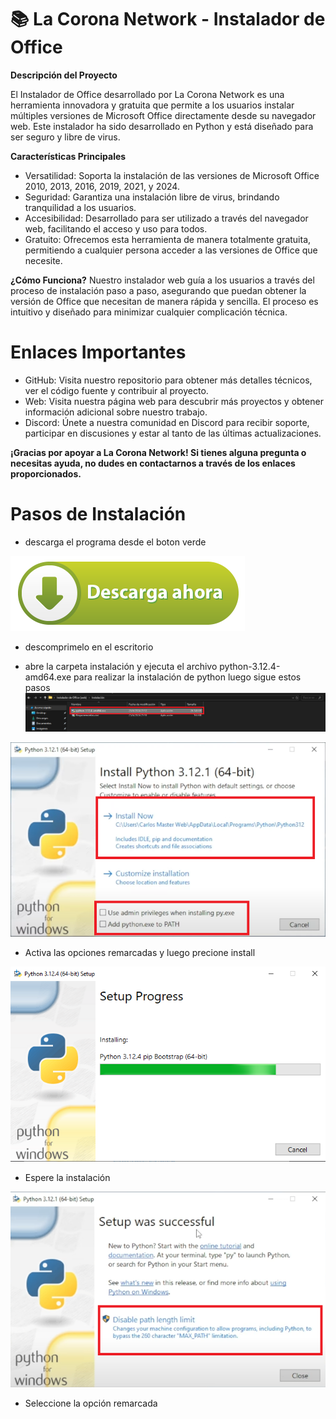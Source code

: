 # 📚 La Corona Network - Instalador de Office

**Descripción del Proyecto**

El Instalador de Office desarrollado por La Corona Network es una herramienta innovadora y gratuita que permite a los usuarios instalar múltiples versiones de Microsoft Office directamente desde su navegador web. Este instalador ha sido desarrollado en Python y está diseñado para ser seguro y libre de virus.

**Características Principales**

- Versatilidad: Soporta la instalación de las versiones de Microsoft Office 2010, 2013, 2016, 2019, 2021, y 2024.
- Seguridad: Garantiza una instalación libre de virus, brindando tranquilidad a los usuarios.
- Accesibilidad: Desarrollado para ser utilizado a través del navegador web, facilitando el acceso y uso para todos.
- Gratuito: Ofrecemos esta herramienta de manera totalmente gratuita, permitiendo a cualquier persona acceder a las versiones de Office que necesite.

**¿Cómo Funciona?**
Nuestro instalador web guía a los usuarios a través del proceso de instalación paso a paso, asegurando que puedan obtener la versión de Office que necesitan de manera rápida y sencilla. El proceso es intuitivo y diseñado para minimizar cualquier complicación técnica.

# Enlaces Importantes

- GitHub: Visita nuestro repositorio para obtener más detalles técnicos, ver el código fuente y contribuir al proyecto.
- Web: Visita nuestra página web para descubrir más proyectos y obtener información adicional sobre nuestro trabajo.
- Discord: Únete a nuestra comunidad en Discord para recibir soporte, participar en discusiones y estar al tanto de las últimas actualizaciones.
  
**¡Gracias por apoyar a La Corona Network! Si tienes alguna pregunta o necesitas ayuda, no dudes en contactarnos a través de los enlaces proporcionados.**

# Pasos de Instalación

- descarga el programa desde el boton verde

[![Descargar](/archivos/boton-descarga.png)]([https://youtube.com])


- descomprimelo en el escritorio

- abre la carpeta instalación y ejecuta el archivo python-3.12.4-amd64.exe para realizar la instalación de python luego sigue estos pasos
![opción](/archivos/descargas.png)

![paso 1](/archivos/paso1.png)

- Activa las opciones remarcadas y luego precione install
  
![paso 2](/archivos/paso2.png)

- Espere la instalación
  
![paso 3](/archivos/paso3.png)

- Seleccione la opción remarcada

                                                                                        
